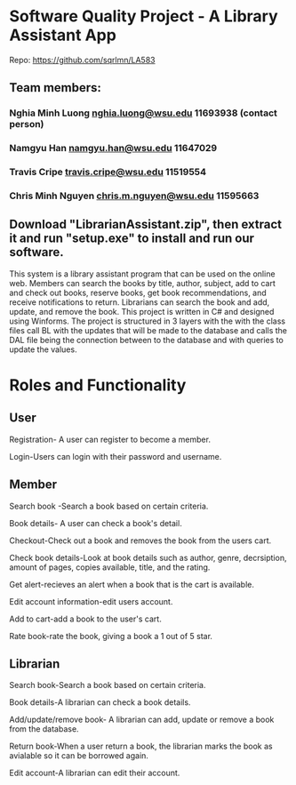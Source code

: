 # Software Quality Project - A Library Assistant App
Repo: https://github.com/sqrlmn/LA583
## Team members:
### Nghia Minh Luong nghia.luong@wsu.edu 11693938 (contact person)
### Namgyu Han namgyu.han@wsu.edu 11647029
### Travis Cripe travis.cripe@wsu.edu 11519554
### Chris Minh Nguyen chris.m.nguyen@wsu.edu 11595663
## Download "LibrarianAssistant.zip", then extract it and run "setup.exe" to install and run our software.
This system is a library assistant program that can be used on the online web. Members 
can search the books by title, author, subject, add to cart and check out books, reserve 
books, get book recommendations, and receive notifications to return. Librarians can 
search the book and add, update, and remove the book. This project is written in C# and designed using Winforms. 
The project is structured in 3 layers with the with the class files call BL with the updates that will be made to the database and calls the DAL file being the connection between to the database and with queries to update the values. 

# Roles and Functionality 
 
## User

Registration- A user can register to become a member.

Login-Users can login with their password and username.

## Member

Search book -Search a book based on certain criteria.

Book details- A user can check a book's detail.

Checkout-Check out a book and removes the book from the users cart.

Check book details-Look at book details such as author, genre, decrsiption, amount 
of pages, copies available, title, and the rating.

Get alert-recieves an alert when a book that is the cart is available. 

Edit account information-edit users account. 

Add to cart-add a book to the user's cart.

Rate book-rate the book, giving a book a 1 out of 5 star.

## Librarian 

Search book-Search a book based on certain criteria.

Book details-A librarian can check a book details.

Add/update/remove book- A librarian can add, update or remove a book from the database.

Return book-When a user return a book, the librarian marks the book as avialable so it can be borrowed again.

Edit account-A librarian can edit their account.

